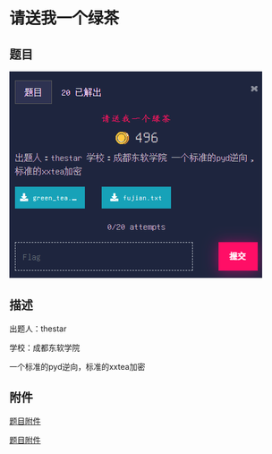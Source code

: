 # 请送我一个绿茶

## 题目

![题目](images/题目.png)

## 描述

出题人：thestar

学校：成都东软学院

一个标准的pyd逆向，标准的xxtea加密

## 附件

[题目附件](files/fujian.txt)

[题目附件](files/green_tea.exe)